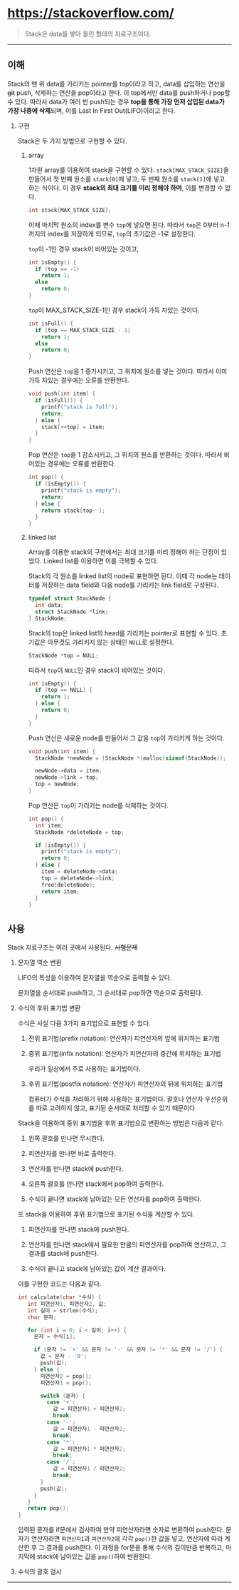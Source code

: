 # https://stackoverflow.com/

> Stack은 data를 쌓아 올린 형태의 자료구조이다.

---

## 이해

Stack의 맨 위 data를 가리키는 pointer를 top이라고 하고, data를 삽입하는 연산을 ~~git~~ push, 삭제하는 연산을 pop이라고 한다. 이 top에서만 data를 push하거나 pop할 수 있다. 따라서 data가 여러 번 push되는 경우 **top을 통해 가장 먼저 삽입된 data가 가장 나중에 삭제**되며, 이를 Last In First Out(LIFO)이라고 한다.

1. 구현

   Stack은 두 가지 방법으로 구현할 수 있다.

   1. array

      1차원 array를 이용하여 stack을 구현할 수 있다. `stack[MAX_STACK_SIZE]`을 만들어서 첫 번째 원소를 `stack[0]`에 넣고, 두 번째 원소를 `stack[1]`에 넣고 하는 식이다. 이 경우 **stack의 최대 크기를 미리 정해야 하며**, 이를 변경할 수 없다.

      ```c
      int stack[MAX_STACK_SIZE];
      ```

      이때 마지막 원소의 index를 변수 `top`에 넣으면 된다. 따라서 `top`은 0부터 n-1까지의 index를 저장하게 되므로, `top`의 초기값은 -1로 설정한다.

      `top`이 -1인 경우 stack이 비어있는 것이고,

      ```c
      int isEmpty() {
        if (top == -1)
          return 1;
        else
          return 0;
      }
      ```

      `top`이 MAX_STACK_SIZE-1인 경우 stack이 가득 차있는 것이다.

      ```c
      int isFull() {
        if (top == MAX_STACK_SIZE - 1)
          return 1;
        else
          return 0;
      }
      ```

      Push 연산은 `top`을 1 증가시키고, 그 위치에 원소를 넣는 것이다. 따라서 이미 가득 차있는 경우에는 오류를 반환한다.

      ```c
      void push(int item) {
        if (isFull()) {
          printf("stack is full");
          return;
        } else {
          stack[++top] = item;
        }
      }
      ```

      Pop 연산은 `top`을 1 감소시키고, 그 위치의 원소를 반환하는 것이다. 따라서 비어있는 경우에는 오류를 반환한다.

      ```c
      int pop() {
        if (isEmpty()) {
          printf("stack is empty");
          return;
        } else {
          return stack[top--];
        }
      }
      ```

   2. linked list

      Array를 이용한 stack의 구현에서는 최대 크기를 미리 정해야 하는 단점이 있었다. Linked list를 이용하면 이를 극복할 수 있다.

      Stack의 각 원소를 linked list의 node로 표현하면 된다. 이때 각 node는 데이터를 저장하는 data field와 다음 node를 가리키는 link field로 구성된다.

      ```c
      typedef struct StackNode {
        int data;
        struct StackNode *link;
      } StackNode;
      ```

      Stack의 top은 linked list의 head를 가리키는 pointer로 표현할 수 있다. 초기값은 아무것도 가리키지 않는 상태인 `NULL`로 설정한다.

      ```c
      StackNode *top = NULL;
      ```

      따라서 `top`이 `NULL`인 경우 stack이 비어있는 것이다.

      ```c
      int isEmpty() {
        if (top == NULL) {
          return 1;
        } else {
          return 0;
        }
      }
      ```

      Push 연산은 새로운 node를 만들어서 그 값을 `top`이 가리키게 하는 것이다.

      ```c
      void push(int item) {
        StackNode *newNode = (StackNode *)malloc(sizeof(StackNode));

        newNode->data = item;
        newNode->link = top;
        top = newNode;
      }
      ```

      Pop 연산은 `top`이 가리키는 node를 삭제하는 것이다.

      ```c
      int pop() {
        int item;
        StackNode *deleteNode = top;

        if (isEmpty()) {
          printf("stack is empty");
          return 0;
        } else {
          item = deleteNode->data;
          top = deleteNode->link;
          free(deleteNode);
          return item;
        }
      }
      ```

## 사용

Stack 자료구조는 여러 곳에서 사용된다. ~~시험문제~~

1. 문자열 역순 변환

   LIFO의 특성을 이용하여 문자열을 역순으로 출력할 수 있다.

   문자열을 순서대로 push하고, 그 순서대로 pop하면 역순으로 출력된다.

2. 수식의 후위 표기법 변환

   수식은 사실 다음 3가지 표기법으로 표현할 수 있다.

   1. 전위 표기법(prefix notation): 연산자가 피연산자의 앞에 위치하는 표기법

   2. 중위 표기법(infix notation): 연산자가 피연산자의 중간에 위치하는 표기법

      우리가 일상에서 주로 사용하는 표기법이다.

   3. 후위 표기법(postfix notation): 연산자가 피연산자의 뒤에 위치하는 표기법

      컴퓨터가 수식을 처리하기 위해 사용하는 표기법이다. 괄호나 연산자 우선순위를 따로 고려하지 않고, 표기된 순서대로 처리할 수 있기 때문이다.

   Stack을 이용하여 중위 표기법을 후위 표기법으로 변환하는 방법은 다음과 같다.

   1. 왼쪽 괄호를 만나면 무시한다.

   2. 피연산자를 만나면 바로 출력한다.

   3. 연산자를 만나면 stack에 push한다.

   4. 오른쪽 괄호를 만나면 stack에서 pop하여 출력한다.

   5. 수식이 끝나면 stack에 남아있는 모든 연산자를 pop하여 출력한다.

   또 stack을 이용하여 후위 표기법으로 표기된 수식을 계산할 수 있다.

   1. 피연산자를 만나면 stack에 push한다.

   2. 연산자를 만나면 stack에서 필요한 만큼의 피연산자를 pop하여 연산하고, 그 결과를 stack에 push한다.

   3. 수식이 끝나고 stack에 남아있는 값이 계산 결과이다.

   이를 구현한 코드는 다음과 같다.

   ```c
   int calculate(char *수식) {
      int 피연산자1, 피연산자2, 값;
      int 길이 = strlen(수식);
      char 문자;

      for (int i = 0; i < 길이; i++) {
        문자 = 수식[i];

        if (문자 != '+' && 문자 != '-' && 문자 != '*' && 문자 != '/') {
          값 = 문자 - '0';
          push(값);
        } else {
          피연산자2 = pop();
          피연산자1 = pop();

          switch (문자) {
            case '+':
              값 = 피연산자1 + 피연산자2;
              break;
            case '-':
              값 = 피연산자1 - 피연산자2;
              break;
            case '*':
              값 = 피연산자1 * 피연산자2;
              break;
            case '/':
              값 = 피연산자1 / 피연산자2;
              break;
          }
          push(값);
        }
      }
      return pop();
   }
   ```

   입력된 문자를 if문에서 검사하여 만약 피연산자라면 숫자로 변환하여 push한다. 문자가 연산자라면 `피연산자1`과 `피연산자2`에 각각 `pop()`한 값을 넣고, 연산자에 따라 계산한 후 그 결과를 push한다. 이 과정을 for문을 통해 수식의 길이만큼 반복하고, 마지막에 stack에 남아있는 값을 `pop()`하여 반환한다.

3. 수식의 괄호 검사

---
